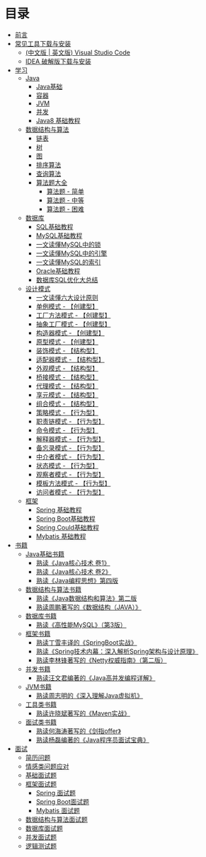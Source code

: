 # 目录 
* [前言](README.md)
* [常见工具下载与安装](tool-download/tool-download.md)
    * [(中文版 | 英文版) Visual Studio Code]()
    * [IDEA 破解版下载与安装]()
* [学习](learn/learn.md)
    * [Java](learn/java.md)
        * [Java基础](learn/java/java-base.md)
        * [容器](learn/java/java-collection.md)
        * [JVM](learn/java/java-JVM.md)
        * [并发](learn/java/java-concurrent.md)
        * [Java8 基础教程]()
    * [数据结构与算法](learn/data-structure-and-algorithm/data-structure-and-algorithm.md)
        * [链表]()
        * [树]()
        * [图]()
        * [排序算法](learn/data-structure-and-algorithm/sorting-algorithm.md)
        * [查询算法]()
        * [算法题大全](learn/data-structure-and-algorithm/list-algorithm.problems.md)
            * [算法题 - 简单](learn/data-structure-and-algorithm/list-algorithm-simple.problems.md)
            * [算法题 - 中等](learn/data-structure-and-algorithm/list-algorithm-secondary.problems.md)
            * [算法题 - 困难](learn/data-structure-and-algorithm/list-algorithm-difficulty.problems.md)
    * [数据库](learn/database/database.md)
        * [SQL基础教程](learn/database/sql-basic-course.md)
        * [MySQL基础教程]()
        * [一文读懂MySQL中的锁]()
        * [一文读懂MySQL中的引擎]()
        * [一文读懂MySQL的索引]()
        * [Oracle基础教程]()
        * [数据库SQL优化大总结](learn/database/sql-optimization-summary.md)
    * [设计模式](learn/design-pattern/design-pattern.md)
        * [一文读懂六大设计原则]()
        * [单例模式 - 【创建型】](learn/design-pattern/singleton-pattern.md)
        * [工厂方法模式 - 【创建型】](learn/design-pattern/factory-method-pattern.md)
        * [抽象工厂模式 - 【创建型】]()
        * [构造器模式 - 【创建型】]()
        * [原型模式 - 【创建型】]()
        * [装饰模式 - 【结构型】]()
        * [适配器模式 - 【结构型】]()
        * [外观模式 - 【结构型】]()
        * [桥接模式 - 【结构型】]()
        * [代理模式 - 【结构型】]()
        * [享元模式 - 【结构型】]()
        * [组合模式 - 【结构型】]()
        * [策略模式 - 【行为型】]()
        * [职责链模式 - 【行为型】]()
        * [命令模式 - 【行为型】]()
        * [解释器模式 - 【行为型】]()
        * [备忘录模式 - 【行为型】]()
        * [中介者模式 - 【行为型】]()
        * [状态模式 - 【行为型】]()
        * [观察者模式 - 【行为型】]()
        * [模板方法模式 - 【行为型】]()
        * [访问者模式 - 【行为型】]()
    * [框架](learn/frame/frame.md)
        * [Spring 基础教程]()
        * [Spring Boot基础教程]()
        * [Spring Could基础教程]()
        * [Mybatis 基础教程]()
* [书籍](book/book.md)
    * [Java基础书籍](book/java/java.md)
        * [熟读《Java核心技术 卷1》](book/java/java-core-technology-volume1.md)
        * [熟读《Java核心技术 卷2》]()
        * [熟读《Java编程思想》第四版]()
    * [数据结构与算法书籍]()
        * [熟读《Java数据结构和算法》第二版]()
        * [熟读周鹏著写的《数据结构（JAVA）》]()
    * [数据库书籍]()
        * [熟读《高性能MySQL》（第3版）]()
    * [框架书籍](book/frame/frame.md)
        * [熟读丁雪丰译的《SpringBoot实战》]()
        * [熟读《Spring技术内幕：深入解析Spring架构与设计原理》]()
        * [熟读李林锋著写的《Netty权威指南》（第二版）](book/frame/netty-the-definitive-guide.md)
    * [并发书籍]()
        * [熟读汪文君编著的《Java高并发编程详解》]()
    * [JVM书籍]()
        * [熟读周志明的《深入理解Java虚拟机》]()
    * [工具类书籍]()
        * [熟读许晓斌著写的《Maven实战》]()
    * [面试类书籍]()
        * [熟读何海涛著写的《剑指offer》]()
        * [熟读杨磊编著的《Java程序员面试宝典》]()
* [面试](interview/interview.md)
    * [简历问题]()
    * [情感类问题应对](interview/emotional-problems.md)
    * [基础面试题]()
    * [框架面试题]()
        * [Spring 面试题]()
        * [Spring Boot面试题]()
        * [Mybatis 面试题]()
    * [数据结构与算法面试题]()
    * [数据库面试题]()
    * [并发面试题]()
    * [逻辑测试题]()


